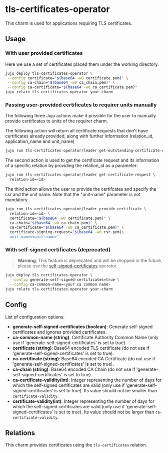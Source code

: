 # tls-certificates-operator

This charm is used for applications requiring TLS certificates.

## Usage

### With user provided certificates

Here we use a set of certificates placed them under the working directory.

```bash
juju deploy tls-certificates-operator \
 --config certificate="$(base64 -w0 certificate.pem)" \
 --config ca-chain="$(base64 -w0 ca_chain.pem)" \
 --config ca-certificate="$(base64 -w0 ca_certificate.pem)"
juju relate tls-certificates-operator your-charm
```

### Passing user-provided certificates to requirer units manually

The following three Juju actions make it possible for the user to manually provide certificates to units of the requirer charm.

The following action will return all certificate requests that don't have certificates already provided, along with further information (relation_id, application_name and unit_name)

```bash
juju run tls-certificates-operator/leader get-outstanding-certificate-requests
```

The second action is used to get the certificate request and its information of a specific relation by providing the relation_id as a parameter:

```bash
juju run tls-certificates-operator/leader get-certificate-request \
  relation-id=<id>
```

The third action allows the user to provide the certifcates and specify the csr and the unit name.
Note that the "unit-name" parameter is not mandatory.
```bash
juju run tls-certificates-operator/leader provide-certificate \
  relation-id=<id> \
  certificate="$(base64 -w0 certificate.pem)" \
  ca-chain="$(base64 -w0 ca_chain.pem)" \
  ca-certificate="$(base64 -w0 ca_certificate.pem)" \
  certificate-signing-request="$(base64 -w0 csr.pem)\
  unit-name=<unit-name>"
```

### With self-signed certificates (deprecated)

> **Warning**: This feature is deprecated and will be dropped in the future, please use the 
> [self-signed-certificates](https://charmhub.io/self-signed-certificates) operator.

```bash
juju deploy tls-certificates-operator \
  --config generate-self-signed-certificates=true \
  --config ca-common-name=<your ca common name>
juju relate tls-certificates-operator your-charm
```

## Config

List of configuration options:
- **generate-self-signed-certificates (boolean)**: Generate self-signed certificates and ignores provided certificates.
- **ca-common-name (string)**: Certificate Authority Common Name (only use if 'generate-self-signed-certificates' is set to true).
- **certificate (string)**: Base64 encoded TLS certificate (do not use if 'generate-self-signed-certificates' is set to true).
- **ca-certificate (string)**: Base64 encoded CA Certificate (do not use if 'generate-self-signed-certificates' is set to true).
- **ca-chain (string)**: Base64 encoded CA Chain (do not use if 'generate-self-signed-certificates' is set to true).
- **ca-certificate-validity(int)**: Integer representing the number of days for which the self-signed certificates are valid (only use if 'generate-self-signed-certificates' is set to true). Its value should not be smaller than `certificate-validity`.
- **certificate-validity(int)**: Integer representing the number of days for which the self-signed certificates are valid (only use if 'generate-self-signed-certificates' is set to true). Its value should not be larger than `ca-certificate-validity`.


## Relations

This charm provides certificates using the `tls-certificates` relation.
